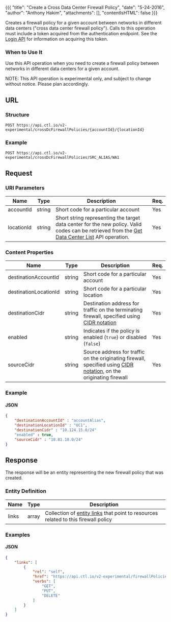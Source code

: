 {{{
  "title": "Create a Cross Data Center Firewall Policy",
  "date": "5-24-2016",
  "author": "Anthony Hakim",
  "attachments": [],
  "contentIsHTML": false
}}}

Creates a firewall policy for a given account between networks in different data centers ("cross data center firewall policy"). Calls to this operation must include a token acquired from the authentication endpoint. See the [Login API](https://www.ctl.io/api-docs/v2/#authentication-login) for information on acquiring this token.

### When to Use It

Use this API operation when you need to create a firewall policy between networks in different data centers for a given account.

  NOTE: This API operation is experimental only, and subject to change without notice. Please plan accordingly.

## URL

### Structure

    POST https://api.ctl.io/v2-experimental/crossDcFirewallPolicies/{accountId}/{locationId}

### Example

    POST https://api.ctl.io/v2-experimental/crossDcFirewallPolicies/SRC_ALIAS/WA1

## Request

### URI Parameters

| Name | Type | Description | Req. |
| --- | --- | --- | --- |
| accountId | string | Short code for a particular account | Yes |
| locationId | string | Short string representing the target data center for the new policy. Valid codes can be retrieved from the [Get Data Center List](https://www.ctl.io/api-docs/v2/#data-centers-get-data-center) API operation. | Yes |

### Content Properties

| Name | Type | Description | Req. |
| --- | --- | --- | --- |
| destinationAccountId | string | Short code for a particular account | Yes |
| destinationLocationId | string | Short code for a particular location | Yes |
| destinationCidr | string | Destination address for traffic on the terminating firewall, specified using [CIDR notation](http://en.wikipedia.org/wiki/Classless_Inter-Domain_Routing) | Yes |
| enabled | string | Indicates if the policy is enabled (`true`) or disabled (`false`) | Yes |
| sourceCidr | string | Source address for traffic on the originating firewall, specified using [CIDR notation](http://en.wikipedia.org/wiki/Classless_Inter-Domain_Routing), on the originating firewall | Yes |

### Example

#### JSON
```json
{
    "destinationAccountId" : "accountAlias",
    "destinationLocationId" : "UC1",
    "destinationCidr" : "10.124.15.0/24"
    "enabled" : true,
    "sourceCidr" : "10.81.10.0/24"
}
```

## Response

The response will be an entity representing the new firewall policy that was created.

### Entity Definition

| Name | Type | Description |
| --- | --- | --- |
| links | array | Collection of [entity links](https://www.ctl.io/api-docs/v2/#getting-started-api-v20-links-framework) that point to resources related to this firewall policy |

### Examples

#### JSON
```json
{
    "links": [
        {
            "rel": "self",
            "href": "https://api.ctl.io/v2-experimental/firewallPolicies/DEST_ALIAS/WA1/71f912d00e1c11e5b9390800200c9a66",
            "verbs": [
                "GET",
                "PUT",
                "DELETE"
            ]
        }
    ]
}
```
